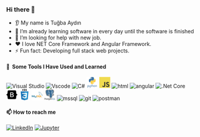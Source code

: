 ### Hi there 👋
* 👂 My name is Tuğba Aydın
* 🌱 I’m already learning software in every day until the software is finished 
* 🤔 I’m looking for help with new job.
* ❤️ I love NET Core Framework and Angular Framework.
* ⚡ Fun fact: Developing full stack web projects.

<h4> 🚀 &nbsp;Some Tools I Have Used and Learned</h4>
<p align="left">
 <img alt="Visual Studio" src="https://upload.wikimedia.org/wikipedia/commons/5/5f/Visual_Studio_Logo_%282013-2017%29.svg" width="30" height="30">
<img alt="Vscode" src="https://upload.wikimedia.org/wikipedia/commons/thumb/9/9a/Visual_Studio_Code_1.35_icon.svg/1024px-Visual_Studio_Code_1.35_icon.svg.png" width="30" height="30">
<img alt="C#" src="https://seeklogo.com/images/C/c-sharp-c-logo-02F17714BA-seeklogo.com.png" width3027" height="30">
<img src="https://raw.githubusercontent.com/devicons/devicon/master/icons/python/python-original-wordmark.svg" alt="python" width="30" height="30" />
<img src="https://raw.githubusercontent.com/devicons/devicon/master/icons/javascript/javascript-original.svg" alt="javascript" width="30" height="30" />
<img src="https://cdn.jsdelivr.net/gh/devicons/devicon/icons/html5/html5-original.svg" alt="html" width="30" height="30"/>
<img src="https://angular.io/assets/images/logos/angular/angular.svg" alt="angular" width="30" height="30"/>
<img alt=".Net Core" src="https://upload.wikimedia.org/wikipedia/commons/thumb/e/ee/.NET_Core_Logo.svg/1200px-.NET_Core_Logo.svg.png" width="30" height="30" >
<img src="https://raw.githubusercontent.com/devicons/devicon/master/icons/bootstrap/bootstrap-plain.svg" alt="bootstrap" width="30" height="30" />
<img src="https://raw.githubusercontent.com/devicons/devicon/master/icons/css3/css3-original-wordmark.svg" alt="css3" width="30" height="30" />
<img src="https://raw.githubusercontent.com/devicons/devicon/master/icons/mysql/mysql-original-wordmark.svg" alt="mysql" width="30" height="30" />    
<img src="https://raw.githubusercontent.com/devicons/devicon/master/icons/postgresql/postgresql-original-wordmark.svg" alt="postgresql" width="30" height="30"/> 
<img src="https://www.svgrepo.com/show/303229/microsoft-sql-server-logo.svg" alt="mssql" width="30" height="30"/>
<img src="https://cdn.jsdelivr.net/gh/devicons/devicon/icons/git/git-original.svg" alt="git" width="30" height="30"/>
<img src="https://www.vectorlogo.zone/logos/getpostman/getpostman-icon.svg" alt="postman" width="30" height="30"/> 
</p>

<h4>📫 How to reach me </h4>
<p align="left">
  <a href="https://www.linkedin.com/in/tu%C4%9Fba-ayd%C4%B1n/"><img alt="LinkedIn" src="https://upload.wikimedia.org/wikipedia/commons/e/e9/Linkedin_icon.svg" width="30" height="30"></a>
    <a href="mailto:tugba.aydinn.94@gmail.com"><img alt="Jupyter" src="https://upload.wikimedia.org/wikipedia/commons/7/7e/Gmail_icon_%282020%29.svg" width="30" height="30"></a>
</p> 
